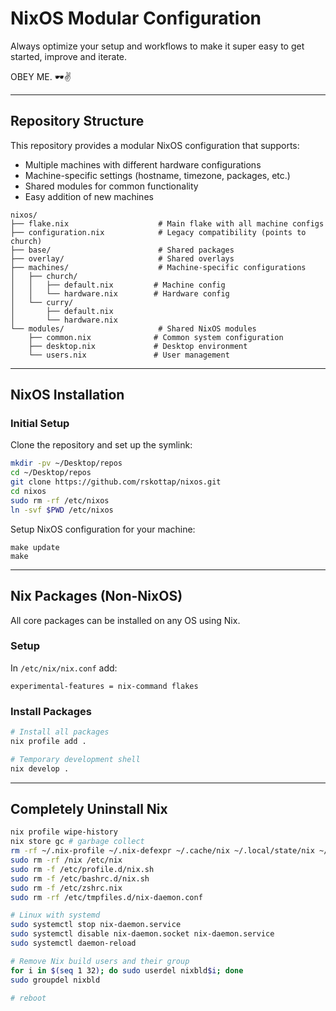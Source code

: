 # NixOS Modular Configuration

Always optimize your setup and workflows to make it super easy to get started, improve and iterate. 

OBEY ME.
🕶️✌️

---

## Repository Structure

This repository provides a modular NixOS configuration that supports:
- Multiple machines with different hardware configurations
- Machine-specific settings (hostname, timezone, packages, etc.)
- Shared modules for common functionality
- Easy addition of new machines

```
nixos/
├── flake.nix                    # Main flake with all machine configs
├── configuration.nix            # Legacy compatibility (points to church)
├── base/                        # Shared packages
├── overlay/                     # Shared overlays
├── machines/                    # Machine-specific configurations
│   ├── church/                  
│   │   ├── default.nix         # Machine config
│   │   └── hardware.nix        # Hardware config
│   └── curry/                   
│       ├── default.nix         
│       └── hardware.nix        
└── modules/                     # Shared NixOS modules
    ├── common.nix              # Common system configuration
    ├── desktop.nix             # Desktop environment
    └── users.nix               # User management
```

---

## NixOS Installation

### Initial Setup

Clone the repository and set up the symlink:
```bash
mkdir -pv ~/Desktop/repos
cd ~/Desktop/repos
git clone https://github.com/rskottap/nixos.git
cd nixos
sudo rm -rf /etc/nixos
ln -svf $PWD /etc/nixos
```
Setup NixOS configuration for your machine:
```
make update
make
```

---

## Nix Packages (Non-NixOS)

All core packages can be installed on any OS using Nix.

### Setup

In `/etc/nix/nix.conf` add:
```
experimental-features = nix-command flakes
```

### Install Packages

```bash
# Install all packages
nix profile add .

# Temporary development shell
nix develop .
```

---

## Completely Uninstall Nix

```bash
nix profile wipe-history
nix store gc # garbage collect
rm -rf ~/.nix-profile ~/.nix-defexpr ~/.cache/nix ~/.local/state/nix ~/.nix* ~/.config/nixpkgs
sudo rm -rf /nix /etc/nix
sudo rm -f /etc/profile.d/nix.sh
sudo rm -f /etc/bashrc.d/nix.sh
sudo rm -f /etc/zshrc.nix
sudo rm -rf /etc/tmpfiles.d/nix-daemon.conf

# Linux with systemd
sudo systemctl stop nix-daemon.service
sudo systemctl disable nix-daemon.socket nix-daemon.service
sudo systemctl daemon-reload

# Remove Nix build users and their group
for i in $(seq 1 32); do sudo userdel nixbld$i; done
sudo groupdel nixbld

# reboot

